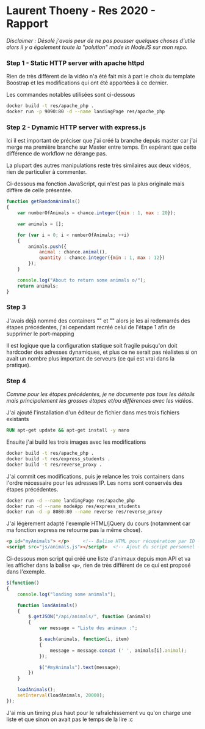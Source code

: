 # Laurent Thoeny - Res 2020 - Rapport

_Disclaimer : Désolé j'avais peur de ne pas pousser quelques choses d'utile alors il y a également toute la "polution" made in NodeJS sur mon repo._

### Step 1 - Static HTTP server with apache httpd

Rien de très différent de la vidéo n'a été fait mis à part le choix du template Boostrap et les modifications qui ont été apportées à ce dernier.

Les commandes notables utilisées sont ci-dessous 

```bash
docker build -t res/apache_php .
docker run -p 9090:80 -d --name landingPage res/apache_php
```

### Step 2 - Dynamic HTTP server with express.js

Ici il est important de préciser que j'ai créé la branche depuis master car j'ai merge ma première branche sur Master entre temps. En espérant que cette différence de workflow ne dérange pas.

La plupart des autres manipulations reste très similaires aux deux vidéos, rien de particulier à commenter.

Ci-dessous ma fonction JavaScript, qui n'est pas la plus originale mais diffère de celle présentée.

```javascript
function getRandomAnimals()
{
    var numberOfAnimals = chance.integer({min : 1, max : 20});

    var animals = [];

    for (var i = 0; i < numberOfAnimals; ++i)
    {
        animals.push({
            animal : chance.animal(), 
            quantity : chance.integer({min : 1, max : 12})
        });
    }

    console.log("About to return some animals o/");
    return animals;
}
```



### Step 3

J'avais déjà nommé des containers "" et "" alors je les ai redemarrés des étapes précédentes, j'ai cependant recréé celui de l'étape 1 afin de supprimer le port-mapping

Il est logique que la configuration statique soit fragile puisqu'on doit hardcoder des adresses dynamiques, et plus ce ne serait pas réalistes si on avait un nombre plus important de serveurs (ce qui est vrai dans la pratique).



### Step 4

_Comme pour les étapes précédentes, je ne documente pas tous les détails mais principalement les grosses étapes et/ou différences avec les vidéos._

J'ai ajouté l'installation d'un éditeur de fichier dans mes trois fichiers existants

``` dockerfile
RUN apt-get update && apt-get install -y nano
```

Ensuite j'ai build les trois images avec les modifications

```bash
docker build -t res/apache_php .
docker build -t res/express_students .
docker build -t res/reverse_proxy .
```

J'ai commit ces modifications, puis je relance les trois containers dans l'ordre nécessaire pour les adresses IP. Les noms sont conservés des étapes précédentes.

```bash
docker run -d --name landingPage res/apache_php
docker run -d --name nodeApp res/express_students
docker run -d -p 8080:80 --name reverse res/reverse_proxy
```

J'ai légèrement adapté l'exemple HTML/jQuery du cours (notamment car ma fonction express ne retourne pas la même chose).

```html
<p id="myAnimals"> </p>		<!-- Balise HTML pour récupération par ID -->
<script src="js/animals.js"></script>  <!-- Ajout du script personnel -->
```

Ci-dessous mon script qui créé une liste d'animaux depuis mon API et va les afficher dans la balise `<p>`, rien de très différent de ce qui est proposé dans l'exemple.

```javascript
$(function()
{
    console.log("loading some animals");

    function loadAnimals()
    {
        $.getJSON("/api/animals/", function (animals)
        {
            var message = "Liste des animaux :";

            $.each(animals, function(i, item)
            {
                message = message.concat (' ', animals[i].animal);
            });

            $("#myAnimals").text(message);
        })
    }

    loadAnimals();
    setInterval(loadAnimals, 20000);
});
```

J'ai mis un timing plus haut pour le rafraîchissement vu qu'on charge une liste et que sinon on avait pas le temps de la lire :c

 


